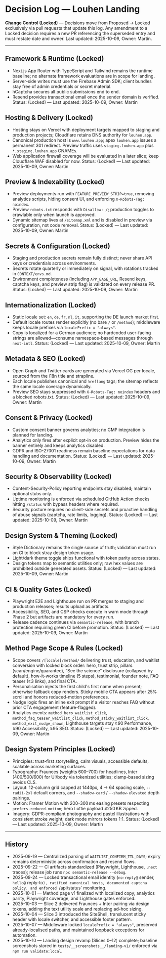 # Decision Log — Louhen Landing

**Change Control (Locked)** — Decisions move from Proposed → Locked exclusively via pull requests that update this log. Any amendment to a Locked decision requires a new PR referencing the superseded entry and must restate date and owner. Last updated: 2025-10-09, Owner: Martin.

---

## Framework & Runtime (Locked)

- Next.js App Router with TypeScript and Tailwind remains the runtime baseline; no alternate framework evaluations are in scope for landing.
- Server-side writes must use the Firebase Admin SDK; client bundles stay free of admin credentials or secret material.
- hCaptcha secures all public submissions end to end.
- Resend provides transactional email once the sender domain is verified.
  Status: (Locked) — Last updated: 2025-10-09, Owner: Martin

## Hosting & Delivery (Locked)

- Hosting stays on Vercel with deployment targets mapped to staging and production projects; Cloudflare retains DNS authority for `louhen.app`.
- Canonical production host is `www.louhen.app`; apex `louhen.app` issues a permanent 301 redirect. Preview traffic uses `staging.louhen.app` plus `*.staging.louhen.app` CNAMEs.
- Web application firewall coverage will be evaluated in a later slice; keep Cloudflare WAF disabled for now.
  Status: (Locked) — Last updated: 2025-10-09, Owner: Martin

## Preview & Indexability (Locked)

- Preview deployments run with `FEATURE_PREVIEW_STRIP=true`, removing analytics scripts, hiding consent UI, and enforcing `X-Robots-Tag: noindex`.
- Preview `robots.txt` responds with `Disallow: /`; production toggles to crawlable only when launch is approved.
- Dynamic sitemap lives at `/sitemap.xml` and is disabled in preview via configuration, not code removal.
  Status: (Locked) — Last updated: 2025-10-09, Owner: Martin

## Secrets & Configuration (Locked)

- Staging and production secrets remain fully distinct; never share API keys or credentials across environments.
- Secrets rotate quarterly or immediately on signal, with rotations tracked in `CONTEXT/envs.md`.
- Environment completeness (including `APP_BASE_URL`, Resend keys, captcha keys, and preview strip flag) is validated on every release PR.
  Status: (Locked) — Last updated: 2025-10-09, Owner: Martin

## Internationalization (Locked)

- Static locale set: `en`, `de`, `fr`, `nl`, `it`, supporting the DE launch market first.
- Default locale routes render explicitly (no bare `/` or `/method`); middleware keeps locale prefixes via `localePrefix = "always"`.
- Copy is localized for a German audience; no hardcoded user-facing strings are allowed—consume namespace-based messages through `next-intl`.
  Status: (Locked) — Last updated: 2025-10-09, Owner: Martin

## Metadata & SEO (Locked)

- Open Graph and Twitter cards are generated via Vercel OG per locale, sourced from the i18n title and strapline.
- Each locale publishes canonical and `hreflang` tags; the sitemap reflects the same locale coverage dynamically.
- Preview SEO stays suppressed with `X-Robots-Tag: noindex` headers and a blocked robots.txt.
  Status: (Locked) — Last updated: 2025-10-09, Owner: Martin

## Consent & Privacy (Locked)

- Custom consent banner governs analytics; no CMP integration is planned for landing.
- Analytics only fires after explicit opt-in on production. Preview hides the banner entirely and keeps analytics disabled.
- GDPR and ISO-27001 readiness remain baseline expectations for data handling and documentation.
  Status: (Locked) — Last updated: 2025-10-09, Owner: Martin

## Security & Observability (Locked)

- Content-Security-Policy reporting endpoints stay disabled; maintain optional stubs only.
- Uptime monitoring is enforced via scheduled GitHub Action checks hitting `/status` with bypass headers where required.
- Security posture requires no client-side secrets and proactive handling of abuse signals (captcha, rate limits, logging).
  Status: (Locked) — Last updated: 2025-10-09, Owner: Martin

## Design System & Theming (Locked)

- Style Dictionary remains the single source of truth; validation must run on CI to block stray design token usage.
- Light/dark theme toggle ships functional with token parity across states.
- Design tokens map to semantic utilities only; raw hex values are prohibited outside generated assets.
  Status: (Locked) — Last updated: 2025-10-09, Owner: Martin

## CI & Quality Gates (Locked)

- Playwright E2E and Lighthouse run on PR merges to staging and production releases; results upload as artifacts.
- Accessibility, SEO, and CSP checks execute in warn mode through Phase 2 but artifacts are mandatory for every run.
- Release cadence continues via `semantic-release`, with branch protection requiring green CI before promotion.
  Status: (Locked) — Last updated: 2025-10-09, Owner: Martin

## Method Page Scope & Rules (Locked)

- Scope covers `/[locale]/method/` delivering trust, education, and waitlist conversion with locked block order: hero, trust strip, pillars (scan/engine/guarantee), “See the science” disclosure (collapsed by default), how-it-works timeline (5 steps), testimonial, founder note, FAQ teaser (≥3 links), and final CTA.
- Personalisation injects the first child's first name when present; otherwise fallback copy renders. Sticky mobile CTA appears after 25% scroll and honors reduced-motion preferences.
- Nudge logic fires an inline exit prompt if a visitor reaches FAQ without prior CTA engagement (feature-flagged).
- Analytics events: `method_hero_waitlist_click`, `method_faq_teaser_waitlist_click`, `method_sticky_waitlist_click`, `method_exit_nudge_shown`; Lighthouse targets stay ≥90 Performance, ≥90 Accessibility, ≥95 SEO.
  Status: (Locked) — Last updated: 2025-10-09, Owner: Martin

## Design System Principles (Locked)

- Principles: trust-first storytelling, calm visuals, accessible defaults, scalable across marketing surfaces.
- Typography: Fraunces (weights 600–700) for headlines, Inter (400/500/600) for UI/body via tokenized utilities; clamp-based sizing avoids CLS.
- Layout: 12-column grid capped at 1440px, 4 → 64 spacing scale, `--radii-2xl` default corners, and `--shadow-card` / `--shadow-elevated` depth pairings.
- Motion: Framer Motion with 200–300 ms easing presets respecting `prefers-reduced-motion`; hero Lottie payload ≤250 KB zipped.
- Imagery: GDPR-compliant photography and pastel illustrations with consistent stroke weight; dark mode mirrors tokens 1:1.
  Status: (Locked) — Last updated: 2025-10-09, Owner: Martin

---

## History

- 2025-09-19 — Centralized parsing of `WAITLIST_CONFIRM_TTL_DAYS`; expiry remains deterministic across confirmation and resend flows.
- 2025-09-22 — CI artifacts standardized (Playwright, Lighthouse, `.next` traces); release job runs `npx semantic-release --debug`.
- 2025-09-24 — Locked transactional email identity (`no-reply@` sender, `hello@` reply-to`), ratified canonical hosts, documented captcha policy, and enforced `/api/status` monitoring.
- 2025-10-01 — Method page v1 finalized with localized copy, analytics parity, Playwright coverage, and Lighthouse gates enforced.
- 2025-10-03 — Slice 2 delivered Fraunces + Inter pairing via design tokens, adding the text utility scale and replacing ad-hoc sizing.
- 2025-10-04 — Slice 3 introduced the SiteShell, translucent sticky header with locale switcher, and accessible footer pattern.
- 2025-10-07 — Middleware locked `localePrefix = "always"`, preserved already-localised paths, and maintained loopback exceptions for automation.
- 2025-10-10 — Landing design revamp (Slices 0–12) complete; baseline screenshots stored in `tests/__screenshots__/landing-v1/` enforced via `npm run validate:local`.
